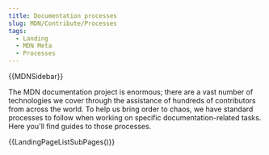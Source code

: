 ```yaml
---
title: Documentation processes
slug: MDN/Contribute/Processes
tags:
  - Landing
  - MDN Meta
  - Processes
---
```


{{MDNSidebar}}

The MDN documentation project is enormous; there are a vast number of technologies we cover through the assistance of hundreds of contributors from across the world. To help us bring order to chaos, we have standard processes to follow when working on specific documentation-related tasks. Here you'll find guides to those processes.

{{LandingPageListSubPages()}}
